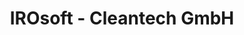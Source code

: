 ---
title: "IROsoft - Cleantech GmbH"
url: /elsterwerda/irosoft-cleantech-gmbh/
shop: Autowerkstatt
---